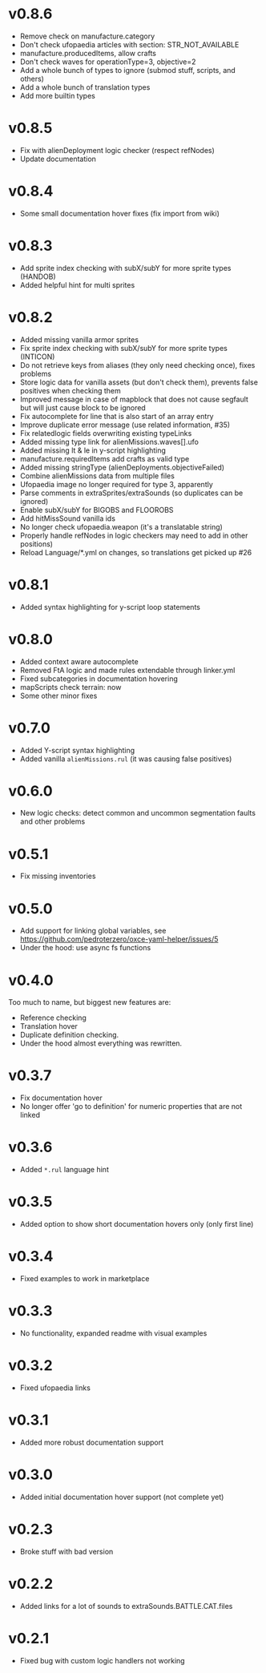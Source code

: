 # v0.8.6
- Remove check on manufacture.category
- Don't check ufopaedia articles with section: STR_NOT_AVAILABLE
- manufacture.producedItems, allow crafts
- Don't check waves for operationType=3, objective=2
- Add a whole bunch of types to ignore (submod stuff, scripts, and others)
- Add a whole bunch of translation types
- Add more builtin types

# v0.8.5
- Fix with alienDeployment logic checker (respect refNodes)
- Update documentation

# v0.8.4
- Some small documentation hover fixes (fix import from wiki)

# v0.8.3
- Add sprite index checking with subX/subY for more sprite types (HANDOB)
- Added helpful hint for multi sprites

# v0.8.2
- Added missing vanilla armor sprites
- Fix sprite index checking with subX/subY for more sprite types (INTICON)
- Do not retrieve keys from aliases (they only need checking once), fixes problems
- Store logic data for vanilla assets (but don't check them), prevents false positives when checking them
- Improved message in case of mapblock that does not cause segfault but will just cause block to be ignored
- Fix autocomplete for line that is also start of an array entry
- Improve duplicate error message (use related information, #35)
- Fix relatedlogic fields overwriting existing typeLinks
- Added missing type link for alienMissions.waves[].ufo
- Added missing lt & le in y-script highlighting
- manufacture.requiredItems add crafts as valid type
- Added missing stringType (alienDeployments.objectiveFailed)
- Combine alienMissions data from multiple files
- Ufopaedia image no longer required for type 3, apparently
- Parse comments in extraSprites/extraSounds (so duplicates can be ignored)
- Enable subX/subY for BIGOBS and FLOOROBS
- Add hitMissSound vanilla ids
- No longer check ufopaedia.weapon (it's a translatable string)
- Properly handle refNodes in logic checkers may need to add in other positions)
- Reload Language/*.yml on changes, so translations get picked up #26

# v0.8.1
- Added syntax highlighting for y-script loop statements

# v0.8.0
- Added context aware autocomplete
- Removed FtA logic and made rules extendable through linker.yml
- Fixed subcategories in documentation hovering
- mapScripts check terrain: now
- Some other minor fixes

# v0.7.0
- Added Y-script syntax highlighting
- Added vanilla `alienMissions.rul` (it was causing false positives)

# v0.6.0
- New logic checks: detect common and uncommon segmentation faults and other problems

# v0.5.1
- Fix missing inventories

# v0.5.0
- Add support for linking global variables, see https://github.com/pedroterzero/oxce-yaml-helper/issues/5
- Under the hood: use async fs functions

# v0.4.0
Too much to name, but biggest new features are:
- Reference checking
- Translation hover
- Duplicate definition checking.
- Under the hood almost everything was rewritten.

# v0.3.7
- Fix documentation hover
- No longer offer 'go to definition' for numeric properties that are not linked

# v0.3.6
- Added `*.rul` language hint

# v0.3.5
- Added option to show short documentation hovers only (only first line)

# v0.3.4
- Fixed examples to work in marketplace

# v0.3.3
- No functionality, expanded readme with visual examples

# v0.3.2
- Fixed ufopaedia links

# v0.3.1
- Added more robust documentation support

# v0.3.0
- Added initial documentation hover support (not complete yet)

# v0.2.3
- Broke stuff with bad version

# v0.2.2
- Added links for a lot of sounds to extraSounds.BATTLE.CAT.files

# v0.2.1
- Fixed bug with custom logic handlers not working
